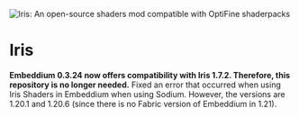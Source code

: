 ![Iris: An open-source shaders mod compatible with OptiFine shaderpacks](docs/banner.png)

# Iris

**Embeddium 0.3.24 now offers compatibility with Iris 1.7.2.
Therefore, this repository is no longer needed.**
Fixed an error that occurred when using Iris Shaders in Embeddium when using Sodium.
However, the versions are 1.20.1 and 1.20.6 (since there is no Fabric version of Embeddium in 1.21).
